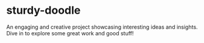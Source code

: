 # sturdy-doodle
An engaging and creative project showcasing interesting ideas and insights. Dive in to explore some great work and good stuff!
